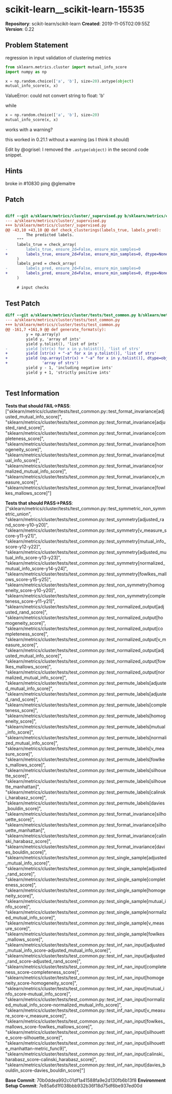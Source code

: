 # scikit-learn__scikit-learn-15535

**Repository**: scikit-learn/scikit-learn
**Created**: 2019-11-05T02:09:55Z
**Version**: 0.22

## Problem Statement

regression in input validation of clustering metrics
```python
from sklearn.metrics.cluster import mutual_info_score
import numpy as np

x = np.random.choice(['a', 'b'], size=20).astype(object)
mutual_info_score(x, x)
```
ValueError: could not convert string to float: 'b'

while
```python
x = np.random.choice(['a', 'b'], size=20)
mutual_info_score(x, x)
```
works with a warning?

this worked in 0.21.1 without a warning (as I think it should)


Edit by @ogrisel: I removed the `.astype(object)` in the second code snippet.


## Hints

broke in #10830 ping @glemaitre 

## Patch

```diff

diff --git a/sklearn/metrics/cluster/_supervised.py b/sklearn/metrics/cluster/_supervised.py
--- a/sklearn/metrics/cluster/_supervised.py
+++ b/sklearn/metrics/cluster/_supervised.py
@@ -43,10 +43,10 @@ def check_clusterings(labels_true, labels_pred):
         The predicted labels.
     """
     labels_true = check_array(
-        labels_true, ensure_2d=False, ensure_min_samples=0
+        labels_true, ensure_2d=False, ensure_min_samples=0, dtype=None,
     )
     labels_pred = check_array(
-        labels_pred, ensure_2d=False, ensure_min_samples=0
+        labels_pred, ensure_2d=False, ensure_min_samples=0, dtype=None,
     )
 
     # input checks


```

## Test Patch

```diff
diff --git a/sklearn/metrics/cluster/tests/test_common.py b/sklearn/metrics/cluster/tests/test_common.py
--- a/sklearn/metrics/cluster/tests/test_common.py
+++ b/sklearn/metrics/cluster/tests/test_common.py
@@ -161,7 +161,9 @@ def generate_formats(y):
         y = np.array(y)
         yield y, 'array of ints'
         yield y.tolist(), 'list of ints'
-        yield [str(x) for x in y.tolist()], 'list of strs'
+        yield [str(x) + "-a" for x in y.tolist()], 'list of strs'
+        yield (np.array([str(x) + "-a" for x in y.tolist()], dtype=object),
+               'array of strs')
         yield y - 1, 'including negative ints'
         yield y + 1, 'strictly positive ints'
 

```

## Test Information

**Tests that should FAIL→PASS**: ["sklearn/metrics/cluster/tests/test_common.py::test_format_invariance[adjusted_mutual_info_score]", "sklearn/metrics/cluster/tests/test_common.py::test_format_invariance[adjusted_rand_score]", "sklearn/metrics/cluster/tests/test_common.py::test_format_invariance[completeness_score]", "sklearn/metrics/cluster/tests/test_common.py::test_format_invariance[homogeneity_score]", "sklearn/metrics/cluster/tests/test_common.py::test_format_invariance[mutual_info_score]", "sklearn/metrics/cluster/tests/test_common.py::test_format_invariance[normalized_mutual_info_score]", "sklearn/metrics/cluster/tests/test_common.py::test_format_invariance[v_measure_score]", "sklearn/metrics/cluster/tests/test_common.py::test_format_invariance[fowlkes_mallows_score]"]

**Tests that should PASS→PASS**: ["sklearn/metrics/cluster/tests/test_common.py::test_symmetric_non_symmetric_union", "sklearn/metrics/cluster/tests/test_common.py::test_symmetry[adjusted_rand_score-y10-y20]", "sklearn/metrics/cluster/tests/test_common.py::test_symmetry[v_measure_score-y11-y21]", "sklearn/metrics/cluster/tests/test_common.py::test_symmetry[mutual_info_score-y12-y22]", "sklearn/metrics/cluster/tests/test_common.py::test_symmetry[adjusted_mutual_info_score-y13-y23]", "sklearn/metrics/cluster/tests/test_common.py::test_symmetry[normalized_mutual_info_score-y14-y24]", "sklearn/metrics/cluster/tests/test_common.py::test_symmetry[fowlkes_mallows_score-y15-y25]", "sklearn/metrics/cluster/tests/test_common.py::test_non_symmetry[homogeneity_score-y10-y20]", "sklearn/metrics/cluster/tests/test_common.py::test_non_symmetry[completeness_score-y11-y21]", "sklearn/metrics/cluster/tests/test_common.py::test_normalized_output[adjusted_rand_score]", "sklearn/metrics/cluster/tests/test_common.py::test_normalized_output[homogeneity_score]", "sklearn/metrics/cluster/tests/test_common.py::test_normalized_output[completeness_score]", "sklearn/metrics/cluster/tests/test_common.py::test_normalized_output[v_measure_score]", "sklearn/metrics/cluster/tests/test_common.py::test_normalized_output[adjusted_mutual_info_score]", "sklearn/metrics/cluster/tests/test_common.py::test_normalized_output[fowlkes_mallows_score]", "sklearn/metrics/cluster/tests/test_common.py::test_normalized_output[normalized_mutual_info_score]", "sklearn/metrics/cluster/tests/test_common.py::test_permute_labels[adjusted_mutual_info_score]", "sklearn/metrics/cluster/tests/test_common.py::test_permute_labels[adjusted_rand_score]", "sklearn/metrics/cluster/tests/test_common.py::test_permute_labels[completeness_score]", "sklearn/metrics/cluster/tests/test_common.py::test_permute_labels[homogeneity_score]", "sklearn/metrics/cluster/tests/test_common.py::test_permute_labels[mutual_info_score]", "sklearn/metrics/cluster/tests/test_common.py::test_permute_labels[normalized_mutual_info_score]", "sklearn/metrics/cluster/tests/test_common.py::test_permute_labels[v_measure_score]", "sklearn/metrics/cluster/tests/test_common.py::test_permute_labels[fowlkes_mallows_score]", "sklearn/metrics/cluster/tests/test_common.py::test_permute_labels[silhouette_score]", "sklearn/metrics/cluster/tests/test_common.py::test_permute_labels[silhouette_manhattan]", "sklearn/metrics/cluster/tests/test_common.py::test_permute_labels[calinski_harabasz_score]", "sklearn/metrics/cluster/tests/test_common.py::test_permute_labels[davies_bouldin_score]", "sklearn/metrics/cluster/tests/test_common.py::test_format_invariance[silhouette_score]", "sklearn/metrics/cluster/tests/test_common.py::test_format_invariance[silhouette_manhattan]", "sklearn/metrics/cluster/tests/test_common.py::test_format_invariance[calinski_harabasz_score]", "sklearn/metrics/cluster/tests/test_common.py::test_format_invariance[davies_bouldin_score]", "sklearn/metrics/cluster/tests/test_common.py::test_single_sample[adjusted_mutual_info_score]", "sklearn/metrics/cluster/tests/test_common.py::test_single_sample[adjusted_rand_score]", "sklearn/metrics/cluster/tests/test_common.py::test_single_sample[completeness_score]", "sklearn/metrics/cluster/tests/test_common.py::test_single_sample[homogeneity_score]", "sklearn/metrics/cluster/tests/test_common.py::test_single_sample[mutual_info_score]", "sklearn/metrics/cluster/tests/test_common.py::test_single_sample[normalized_mutual_info_score]", "sklearn/metrics/cluster/tests/test_common.py::test_single_sample[v_measure_score]", "sklearn/metrics/cluster/tests/test_common.py::test_single_sample[fowlkes_mallows_score]", "sklearn/metrics/cluster/tests/test_common.py::test_inf_nan_input[adjusted_mutual_info_score-adjusted_mutual_info_score]", "sklearn/metrics/cluster/tests/test_common.py::test_inf_nan_input[adjusted_rand_score-adjusted_rand_score]", "sklearn/metrics/cluster/tests/test_common.py::test_inf_nan_input[completeness_score-completeness_score]", "sklearn/metrics/cluster/tests/test_common.py::test_inf_nan_input[homogeneity_score-homogeneity_score]", "sklearn/metrics/cluster/tests/test_common.py::test_inf_nan_input[mutual_info_score-mutual_info_score]", "sklearn/metrics/cluster/tests/test_common.py::test_inf_nan_input[normalized_mutual_info_score-normalized_mutual_info_score]", "sklearn/metrics/cluster/tests/test_common.py::test_inf_nan_input[v_measure_score-v_measure_score]", "sklearn/metrics/cluster/tests/test_common.py::test_inf_nan_input[fowlkes_mallows_score-fowlkes_mallows_score]", "sklearn/metrics/cluster/tests/test_common.py::test_inf_nan_input[silhouette_score-silhouette_score]", "sklearn/metrics/cluster/tests/test_common.py::test_inf_nan_input[silhouette_manhattan-metric_func9]", "sklearn/metrics/cluster/tests/test_common.py::test_inf_nan_input[calinski_harabasz_score-calinski_harabasz_score]", "sklearn/metrics/cluster/tests/test_common.py::test_inf_nan_input[davies_bouldin_score-davies_bouldin_score]"]

**Base Commit**: 70b0ddea992c01df1a41588fa9e2d130fb6b13f8
**Environment Setup Commit**: 7e85a6d1f038bbb932b36f18d75df6be937ed00d
